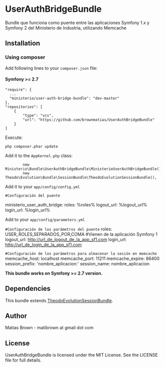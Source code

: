 # UserAuthBridgeBundle

Bundle que funciona como puente entre las aplicaciones Symfony 1.x y Symfony 2 del Ministerio de Industria, utilizando Memcache


## Installation

### Using composer

Add following lines to your `composer.json` file:

#### Symfony >= 2.7

    "require": {
      ...
      "ministerio/user-auth-bridge-bundle": "dev-master"
    },
    "repositories": [
        {
            "type": "vcs",
            "url": "https://github.com/brownmatias/UserAuthBridgeBundle"
        }
    ]

Execute:

    php composer.phar update

Add it to the `AppKernel.php` class:

            new Ministerio\Bundle\UserAuthBridgeBundle\MinisterioUserAuthBridgeBundle(),
            new Theodo\Evolution\Bundle\SessionBundle\TheodoEvolutionSessionBundle(),

Add it to your `app/config/config.yml`

`#Configuración del puente`

ministerio_user_auth_bridge:
    roles: %roles%
    logout_url: %logout_url%
    login_url: %login_url%

Add to your `app/config/parameters.yml`

`#Configuración de los parámetros del puente`
    roles: USER_ROLES,SEPARADOS_POR,COMA #Vienen de la aplicación Symfony 1
    logout_url: http://url_de_logout_de_la_app_sf1.com
    login_url: http://url_de_login_de_la_app_sf1.com

`#Configuración de los parámetros para almacenar la sesión en memcache`
    memcache_host: localhost
    memcache_port: 11211
    memcache_expire: 86400
    session_prefix: 'nombre_aplicacion:'
    session_name: nombre_aplicacion

**This bundle works on Symfony >= 2.7 version.**


## Dependencies

This bundle extends [TheodoEvolutionSessionBundle](https://github.com/theodo/TheodoEvolutionSessionBundle).


## Author

Matías Brown - matibrown at gmail dot com

## License

UserAuthBridgeBundle is licensed under the MIT License. See the LICENSE file for full details.
